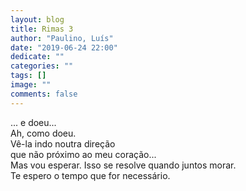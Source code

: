 ```yaml
---
layout: blog
title: Rimas 3
author: "Paulino, Luís"
date: "2019-06-24 22:00"
dedicate: ""
categories: ""
tags: []
image: ""
comments: false
---
```


... e doeu...\
Ah, como doeu.\
Vê-la indo noutra direção\
que não próximo ao meu coração...\
Mas vou esperar. Isso se resolve quando juntos morar.\
Te espero o tempo que for necessário.
